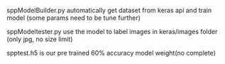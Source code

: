 sppModelBuilder.py automatically get dataset from keras api and train model (some params need to be tune further)

sppModeltester.py use the model to label images in keras/images folder (only jpg, no size limit)

spptest.h5 is our pre trained 60% accuracy model weight(no complete)